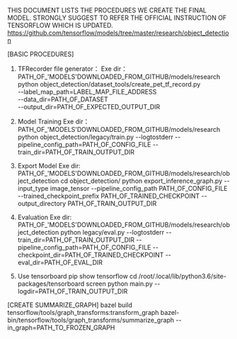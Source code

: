 THIS DOCUMENT LISTS THE PROCEDURES WE CREATE THE FINAL MODEL.
STRONGLY SUGGEST TO REFER THE OFFICIAL INSTRUCTION OF TENSORFLOW
WHICH IS UPDATED.
https://github.com/tensorflow/models/tree/master/research/object_detection

[BASIC PROCEDURES]
1. TFRecorder file generator：
Exe dir：PATH_OF_'MODELS'DOWNLOADED_FROM_GITHUB/models/research
python object_detection/dataset_tools/create_pet_tf_record.py \
--label_map_path=LABEL_MAP_FILE_ADDRESS \
--data_dir=PATH_OF_DATASET \
--output_dir=PATH_OF_EXPECTED_OUTPUT_DIR

2. Model Training
Exe dir：PATH_OF_'MODELS'DOWNLOADED_FROM_GITHUB/models/research
python object_detection/legacy/train.py --logtostderr --pipeline_config_path=PATH_OF_CONFIG_FILE --train_dir=PATH_OF_TRAIN_OUTPUT_DIR


3. Export Model
Exe dir: PATH_OF_'MODELS'DOWNLOADED_FROM_GITHUB/models/research/object_detection
cd object_detection/
python export_inference_graph.py --input_type image_tensor --pipeline_config_path PATH_OF_CONFIG_FILE  --trained_checkpoint_prefix PATH_OF_TRAINED_CHECKPOINT --output_directory PATH_OF_TRAIN_OUTPUT_DIR

4. Evaluation
Exe dir: PATH_OF_'MODELS'DOWNLOADED_FROM_GITHUB/models/research/object_detection
python legacy/eval.py --logtostderr --train_dir=PATH_OF_TRAIN_OUTPUT_DIR --pipeline_config_path=PATH_OF_CONFIG_FILE --checkpoint_dir=PATH_OF_TRAINED_CHECKPOINT --eval_dir=PATH_OF_EVAL_DIR

5. Use tensorboard
pip show tensorflow
cd /root/.local/lib/python3.6/site-packages/tensorboard
screen python main.py --logdir=PATH_OF_TRAIN_OUTPUT_DIR

[CREATE SUMMARIZE_GRAPH]
bazel build tensorflow/tools/graph_transforms:transform_graph
bazel-bin/tensorflow/tools/graph_transforms/summarize_graph --in_graph=PATH_TO_FROZEN_GRAPH
